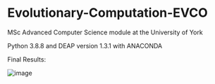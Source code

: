 # Evolutionary-Computation-EVCO
MSc Advanced Computer Science module at the University of York

Python 3.8.8 and DEAP version 1.3.1 with ANACONDA

Final Results:

![image](https://user-images.githubusercontent.com/80592772/144740687-c4f6fbd6-b19d-414c-bfe9-19c59902e924.png)
